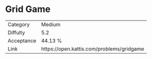 # Grid Game

<table>
    <tr>
        <td>Category</td>
        <td>Medium</td>
    </tr>
    <tr>
        <td>Diffulty</td>
        <td>5.2</td>
    </tr>
    <tr>
        <td>Acceptance</td>
        <td>44.13 %</td>
    </tr>
    <tr>
        <td>Link</td>
        <td>https://open.kattis.com/problems/gridgame</td>
    </tr>
</table>